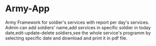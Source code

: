 # Army-App
Army Framework for soldier's services with report per day's services. Admin can add soldiers' name,add services in specific soldier in today date,edit-update-delete soldiers,see the whole service's programm by selecting specific date and download and print it in pdf file.

